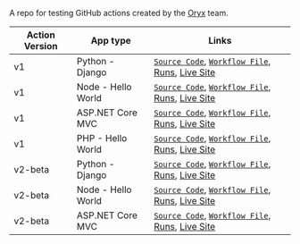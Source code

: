 A repo for testing GitHub actions created by the [Oryx](https://github.com/microsoft/oryx) team.

| Action Version | App type | Links |
| - | - | - |
| v1 | Python - Django | [`Source Code`](sampleApps/python/django-app), [`Workflow File`](.github/workflows/v1.deployPythonAppToAzureWebApp.yml), [Runs](https://github.com/MicrosoftOryx/githubactions-samples/actions?query=workflow%3A.github%2Fworkflows%2Fv1.deployPythonAppToAzureWebApp.yml), [Live Site](http://v1-python-sampleapp.azurewebsites.net/uservoice/) |
| v1 | Node - Hello World | [`Source Code`](sampleApps/node/webfrontend), [`Workflow File`](.github/workflows/v1.deployNodeAppToAzureWebApp.yml), [Runs](https://github.com/MicrosoftOryx/githubactions-samples/actions?query=workflow%3A.github%2Fworkflows%2Fv1.deployNodeAppToAzureWebApp.yml), [Live Site](http://v1-node-sampleapp.azurewebsites.net/) |
| v1 | ASP.NET Core MVC | [`Source Code`](sampleApps/dotNetCore/NetCoreApp31.MvcApp), [`Workflow File`](.github/workflows/v1.deployDotNetCoreAppToAzureWebApp.yml), [Runs](https://github.com/MicrosoftOryx/githubactions-samples/actions?query=workflow%3A.github%2Fworkflows%2Fv1.deployDotNetCoreAppToAzureWebApp.yml), [Live Site](http://v1-dotnetcore-sampleapp.azurewebsites.net/) |
| v1 | PHP - Hello World | [`Source Code`](sampleApps/php/twig-example), [`Workflow File`](.github/workflows/v1.deployPhpAppToAzureWebApp.yml), [Runs](https://github.com/MicrosoftOryx/githubactions-samples/actions?query=workflow%3A.github%2Fworkflows%2Fv1.deployPhpAppToAzureWebApp.yml), [Live Site](http://v1-php-sampleapp.azurewebsites.net/) |
| v2-beta | Python - Django | [`Source Code`](sampleApps/python/django-app), [`Workflow File`](.github/workflows/v2beta.deployPythonAppToAzureWebApp.yml), [Runs](https://github.com/MicrosoftOryx/githubactions-samples/actions?query=workflow%3A.github%2Fworkflows%2Fv2beta.deployPythonAppToAzureWebApp.yml), [Live Site](http://v2beta-python-sampleapp.azurewebsites.net/uservoice/) |
| v2-beta | Node - Hello World | [`Source Code`](sampleApps/node/webfrontend), [`Workflow File`](.github/workflows/v2beta.deployNodeAppToAzureWebApp.yml), [Runs](https://github.com/MicrosoftOryx/githubactions-samples/actions?query=workflow%3A.github%2Fworkflows%2Fv2beta.deployNodeAppToAzureWebApp.yml), [Live Site](http://v2beta-node-sampleapp.azurewebsites.net/) |
| v2-beta | ASP.NET Core MVC | [`Source Code`](sampleApps/dotNetCore/NetCoreApp31.MvcApp), [`Workflow File`](.github/workflows/v2beta.deployDotNetCoreAppToAzureWebApp.yml), [Runs](https://github.com/MicrosoftOryx/githubactions-samples/actions?query=workflow%3A.github%2Fworkflows%2Fv2beta.deployDotNetCoreAppToAzureWebApp.yml), [Live Site](http://v2beta-dotnetcore-sampleapp.azurewebsites.net/) |
